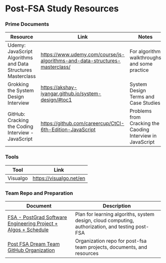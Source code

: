 # Post-FSA Study Resources

### Prime Documents

| Resource                                                        | Link                                                                            | Notes
------------------------------------------------------------------|---------------------------------------------------------------------------------|---------------
| Udemy: JavaScript Algorithms and Data Structures Masterclass    | https://www.udemy.com/course/js-algorithms-and-data-structures-masterclass/     | For algorithm walkthroughs and some practice
| Grokking the System Design Interview                            | https://akshay-iyangar.github.io/system-design/#toc1                            | System Design Terms and Case Studies
| GitHub: Cracking the Coding Interview - JavaScript              | https://github.com/careercup/CtCI-6th-Edition-JavaScript                        | Problems from Cracking the Caoding Interview in JavaScript

### Tools
|Tool                                       | Link
--------------------------------------------|---------------------------------
| Visualgo                                  | https://visualgo.net/en


### Team Repo and Preparation

| Document                                                                                                                                                                     | Description
-------------------------------------------------------------------------------------------------------------------------------------------------------------------------------|---------------
| [FSA - PostGrad Software Engineering Project + Algos + Schedule](https://docs.google.com/spreadsheets/d/1eAaBFTxEaVm1ceIgfAen1T5UsR3XrDQ6eQNPBffuLiY/edit#gid=1259153563)    | Plan for learning algoriths, system design, cloud computing, authorization, and testing post-FSA
| [Post FSA Dream Team GitHub Organization](https://github.com/post-fsa-dream-team)                                                                                            | Organization repo for post-fsa team projects, documents, and resources
